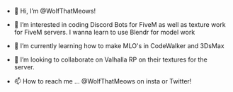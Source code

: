 - 👋 Hi, I’m @WolfThatMeows!

- 👀 I’m interested in coding Discord Bots for FiveM as well as texture work for FiveM servers. I wanna learn to use Blendr for model work
- 🌱 I’m currently learning how to make MLO's in CodeWalker and 3DsMax
- 💞️ I’m looking to collaborate on Valhalla RP on their textures for the server.
- 📫 How to reach me ... @WolfThatMeows on insta or Twitter! 

<!---
WolfThatMeows/WolfThatMeows is a ✨ special ✨ repository because its `README.md` (this file) appears on your GitHub profile.
You can click the Preview link to take a look at your changes.
--->
